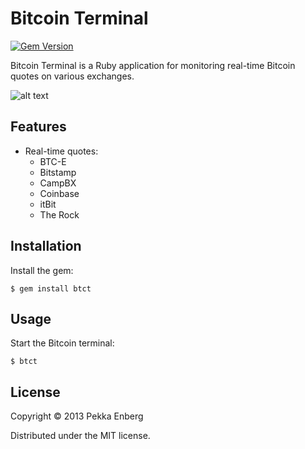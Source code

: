 # Bitcoin Terminal

[![Gem Version](https://badge.fury.io/rb/btct.png)](http://badge.fury.io/rb/btct)

Bitcoin Terminal is a Ruby application for monitoring real-time Bitcoin quotes
on various exchanges.

![alt text](https://github.com/penberg/btct/raw/master/htdocs/Bitcoin_Terminal.png "Bitcoin Terminal")

## Features

* Real-time quotes:
  * BTC-E
  * Bitstamp
  * CampBX
  * Coinbase
  * itBit
  * The Rock

## Installation

Install the gem:

```
$ gem install btct
```

## Usage

Start the Bitcoin terminal:

```
$ btct
```

## License

Copyright © 2013 Pekka Enberg

Distributed under the MIT license.
